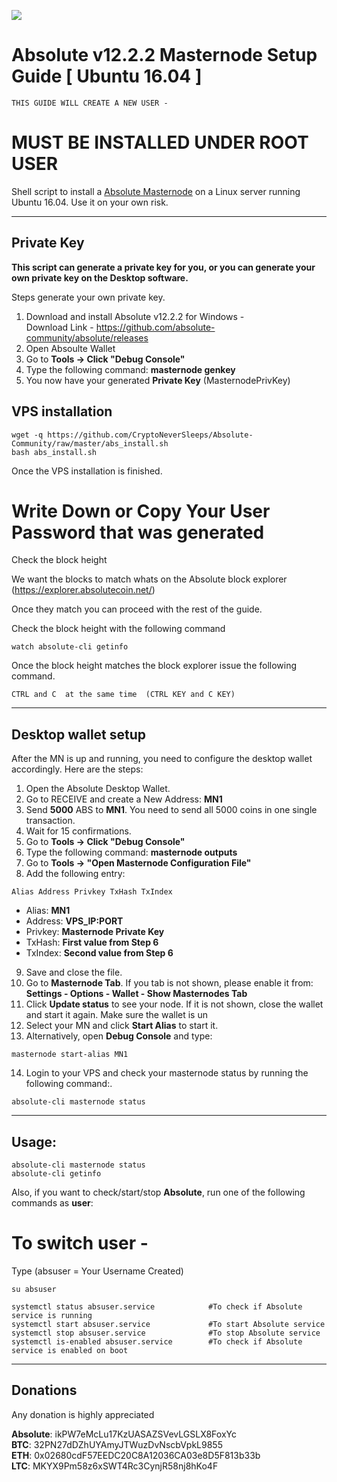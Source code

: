 ![](https://www.absolutecoin.net/images/ABS-Logo-160x160.png)

# Absolute v12.2.2 Masternode Setup Guide [ Ubuntu 16.04 ]
```
THIS GUIDE WILL CREATE A NEW USER -
```
# MUST BE INSTALLED UNDER ROOT USER


Shell script to install a [Absolute Masternode](https://www.absolutecoin.net/) on a Linux server running Ubuntu 16.04. Use it on your own risk.
***

## Private Key

**This script can generate a private key for you, or you can generate your own private key on the Desktop software.**

Steps generate your own private key. 
1.  Download and install Absolute v12.2.2 for Windows -   
Download Link  - https://github.com/absolute-community/absolute/releases
2.  Open Absoulte Wallet
3.  Go to **Tools -> Click "Debug Console"** 
4.  Type the following command: **masternode genkey**  
5.  You now have your generated **Private Key**  (MasternodePrivKey)


## VPS installation
```
wget -q https://github.com/CryptoNeverSleeps/Absolute-Community/raw/master/abs_install.sh
bash abs_install.sh
```
Once the VPS installation is finished.

# Write Down or Copy Your User Password that was generated 

Check the block height

We want the blocks to match whats on the Absolute block explorer (https://explorer.absolutecoin.net/)

Once they match you can proceed with the rest of the guide.

Check the block height with the following command
```
watch absolute-cli getinfo
```

Once the block height matches the block explorer issue the following command.
```
CTRL and C  at the same time  (CTRL KEY and C KEY)
```
***

## Desktop wallet setup  

After the MN is up and running, you need to configure the desktop wallet accordingly. Here are the steps:  
1. Open the Absolute Desktop Wallet.  
2. Go to RECEIVE and create a New Address: **MN1**  
3. Send **5000** ABS to **MN1**. You need to send all 5000 coins in one single transaction.
4. Wait for 15 confirmations.  
5. Go to **Tools -> Click "Debug Console"** 
6. Type the following command: **masternode outputs**  
7. Go to  **Tools -> "Open Masternode Configuration File"**
8. Add the following entry:
```
Alias Address Privkey TxHash TxIndex
```
* Alias: **MN1**
* Address: **VPS_IP:PORT**
* Privkey: **Masternode Private Key**
* TxHash: **First value from Step 6**
* TxIndex:  **Second value from Step 6**
9. Save and close the file.
10. Go to **Masternode Tab**. If you tab is not shown, please enable it from: **Settings - Options - Wallet - Show Masternodes Tab**
11. Click **Update status** to see your node. If it is not shown, close the wallet and start it again. Make sure the wallet is un
12. Select your MN and click **Start Alias** to start it.
13. Alternatively, open **Debug Console** and type:
```
masternode start-alias MN1
``` 
14. Login to your VPS and check your masternode status by running the following command:.
```
absolute-cli masternode status
```
***

## Usage:
```
absolute-cli masternode status  
absolute-cli getinfo
```
Also, if you want to check/start/stop **Absolute**, run one of the following commands as **user**:

# To switch user -  

Type             (absuser =   Your Username Created)

```
su absuser
```

```
systemctl status absuser.service            #To check if Absolute service is running  
systemctl start absuser.service             #To start Absolute service  
systemctl stop absuser.service              #To stop Absolute service  
systemctl is-enabled absuser.service        #To check if Absolute service is enabled on boot  
```  
***

## Donations

Any donation is highly appreciated

**Absolute**: ikPW7eMcLu17KzUASAZSVevLGSLX8FoxYc  
**BTC**: 32PN27dDZhUYAmyJTWuzDvNscbVpkL9855  
**ETH**: 0x02680cdF57EEDC20C8A12036CA03e8D5F813b33b  
**LTC**: MKYX9Pm58z6xSWT4Rc3CynjR58nj8hKo4F  
